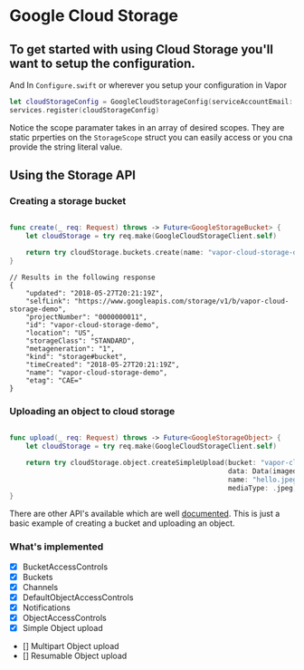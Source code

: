 #  Google Cloud Storage 

## To get started with using Cloud Storage you'll want to setup the configuration.

And In `Configure.swift` or wherever you setup your configuration in Vapor

```swift
let cloudStorageConfig = GoogleCloudStorageConfig(serviceAccountEmail: "my-service-account@my-project-id.iam.gserviceaccount.com", scope: [StorageScope.fullControl])
services.register(cloudStorageConfig)
```
Notice the scope paramater takes in an array of desired scopes. They are static prperties on the `StorageScope` struct you can easily access or you cna provide the string literal value.

## Using the Storage API

### Creating a storage bucket

```swift

func create(_ req: Request) throws -> Future<GoogleStorageBucket> {
    let cloudStorage = try req.make(GoogleCloudStorageClient.self)

    return try cloudStorage.buckets.create(name: "vapor-cloud-storage-demo")
}
```
```
// Results in the following response
{
    "updated": "2018-05-27T20:21:19Z",
    "selfLink": "https://www.googleapis.com/storage/v1/b/vapor-cloud-storage-demo",
    "projectNumber": "0000000011",
    "id": "vapor-cloud-storage-demo",
    "location": "US",
    "storageClass": "STANDARD",
    "metageneration": "1",
    "kind": "storage#bucket",
    "timeCreated": "2018-05-27T20:21:19Z",
    "name": "vapor-cloud-storage-demo",
    "etag": "CAE="
}
```

### Uploading an object to cloud storage

```swift

func upload(_ req: Request) throws -> Future<GoogleStorageObject> {
    let cloudStorage = try req.make(GoogleCloudStorageClient.self)

    return try cloudStorage.object.createSimpleUpload(bucket: "vapor-cloud-storage-demo",
                                                      data: Data(imagedata),
                                                      name: "hello.jpeg",
                                                      mediaType: .jpeg)
}
```

There are other API's available which are well [documented](https://cloud.google.com/storage/docs/json_api/v1/). 
This is just a basic example of creating a bucket and uploading an object. 

### What's implemented
* [x] BucketAccessControls
* [x] Buckets
* [x] Channels
* [x] DefaultObjectAccessControls
* [x] Notifications
* [x] ObjectAccessControls
* [x] Simple Object upload
* [] Multipart Object upload
* [] Resumable Object upload
